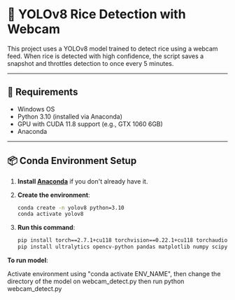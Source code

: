 # 🍚 YOLOv8 Rice Detection with Webcam

This project uses a YOLOv8 model trained to detect rice using a webcam feed. When rice is detected with high confidence, the script saves a snapshot and throttles detection to once every 5 minutes.

---

## 🔧 Requirements

- Windows OS
- Python 3.10 (installed via Anaconda)
- GPU with CUDA 11.8 support (e.g., GTX 1060 6GB)
- Anaconda

---

## 📦 Conda Environment Setup

1. **Install [Anaconda](https://www.anaconda.com/download)** if you don't already have it.

2. **Create the environment**:
   ```bash
   conda create -n yolov8 python=3.10
   conda activate yolov8

3. **Run this command**:
   ```bash
   pip install torch==2.7.1+cu118 torchvision==0.22.1+cu118 torchaudio==2.7.1+cu118 --index-url https://download.pytorch.org/whl/cu118
   pip install ultralytics opencv-python pandas matplotlib numpy scipy requests tqdm py-cpuinfo fsspec jinja2

**To run model**:

Activate environment using "conda activate ENV_NAME", then change the directory of the model on webcam_detect.py then run python webcam_detect.py